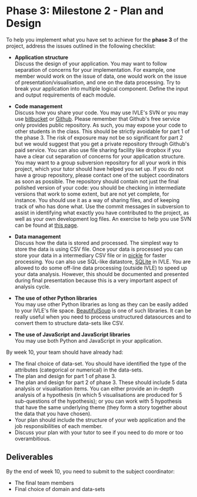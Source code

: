# Phase 3: Milestone 2 - Plan and Design

To help you implement what you have set to achieve for the **phase 3** of the project, address the issues outlined in the following checklist:

- **Application structure**<br />
Discuss the design of your application. You may want to follow separation of concerns for your implementation. For example, one member would work on the issue of data, one would work on the issue of presentation/visualisation, and one on the data processing. Try to break your application into multiple logical component. Define the input and output requirements of each module.
- **Code management**<br />
Discuss how you share your code. You may use IVLE's SVN or you may use [bitbucket](http://bitbukcet.com) or [Github](http://github.com). Please remember that Github's free service only provides public repository. As such, you may expose your code to other students in the class. This should be strictly avoidable for part 1 of the phase 3. The risk of exposure may not be so significant for part 2 but we would suggest that you get a private repository through Github's paid service. You can also use file sharing facility like dropbox if you have a clear cut separation of concerns for your application structure.
You may want to a group subversion repository for all your work in this project, which your tutor should have helped you set up. If you do not have a group repository, please contact one of the subject coordinators as soon as possible. The repository should contain not just the final polished version of your code: you should be checking in intermediate versions that work to some extent, but are not yet complete, for instance. You should use it as a way of sharing files, and of keeping track of who has done what. Use the commit messages in subversion to assist in identifying what exactly you have contributed to the project, as well as your own development log files. An exercise to help you use SVN can be found at [this page](https://docs.google.com/document/d/1yJWZXzkC6gA3nadkukTPCzUWLiuX0oTFqWAhpCpRNlI/pub).

- **Data management**<br />
Discuss how the data is stored and processed. The simplest way to store the data is using CSV file. Once your data is processed you can store your data in a intermediary CSV file or in [pickle](https://wiki.python.org/moin/UsingPickle) for faster processing. You can also use SQL-like datastore, [SQLite](http://www.sqlite.org/) in IVLE.
You are allowed to do some off-line data processing (outside IVLE) to speed up your data analysis. However, this should be documented and presented during final presentation because this is a very important aspect of analysis cycle.
- **The use of other Python libraries**<br />
You may use other Python libraries as long as they can be easily added to your IVLE's file space. [BeautifulSoup](http://www.crummy.com/software/BeautifulSoup/) is one of such libraries. It can be really useful when you need to process unstructured datasources and to convert them to structure data-sets like CSV.
- **The use of JavaScript and JavaScript libraries**<br />
You may use both Python and JavaScript in your application.

By week 10, your team should have already had:

- The final choice of data-set. You should have identified the type of the attributes (categorical or numerical) in the data-sets.
- The plan and design for part 1 of phase 3.
- The plan and design for part 2 of phase 3. These should include 5 data analysis or visualisation items. You can either provide an in-depth analysis of a hypothesis (in which 5 visualisations are produced for 5 sub-questions of the hypothesis); or you can work with 5 hypothesis that have the same underlying theme (they form a story together about the data that you have chosen).
- Your plan should include the structure of your web application and the job responsibilities of each member.
- Discuss your plan with your tutor to see if you need to do more or too overambitious.

## Deliverables

By the end of week 10, you need to submit to the subject coordinator:

- The final team members
- Final choice of domain and data-sets
